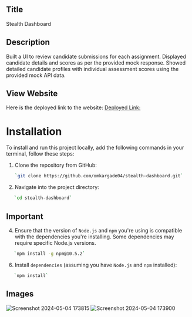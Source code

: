 ## Title
Stealth Dashboard

## Description
Built a UI to review candidate submissions for each assignment. Displayed candidate
details and scores as per the provided mock response. Showed detailed candidate profiles
with individual assessment scores using the provided mock API data.

## View Website
Here is the deployed link to the website: [Deployed Link:](https://stealth-dashboard-psi.vercel.app/)

# Installation

To install and run this project locally, add the following commands in your terminal, follow these steps:

1. Clone the repository from GitHub:

   ```bash
   `git clone https://github.com/omkargade04/stealth-dashboard.git`

   ```

2. Navigate into the project directory:

```bash
   `cd stealth-dashboard`
```

## Important
4. Ensure that the version of `Node.js` and `npm` you're using is compatible with the dependencies you're installing. Some dependencies may require specific Node.js versions.

```bash
   `npm install -g npm@10.5.2`
```

6. Install `dependencies` (assuming you have `Node.js` and `npm` installed):

```bash
   `npm install`
```
## Images

![Screenshot 2024-05-04 173815](https://github.com/omkargade04/stealth-dashboard/assets/121718985/0447028c-d1d3-4817-a636-b0c20912d058)
![Screenshot 2024-05-04 173900](https://github.com/omkargade04/stealth-dashboard/assets/121718985/7844698e-2397-467f-b7ad-df3812ab6ee1)

